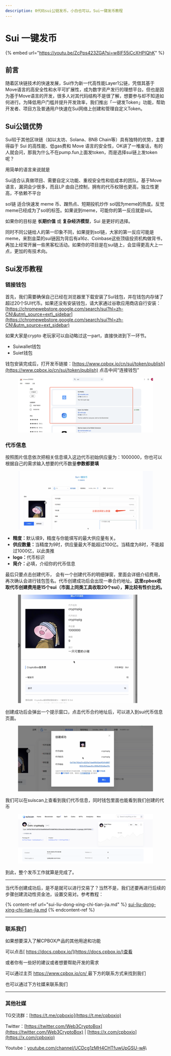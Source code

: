 ```yaml
---
description: 0代码sui公链发币，小白也可以。Sui一键发币教程
---
```


# Sui 一键发币



{% embed url="https://youtu.be/ZcPps423ZGA?si=w8IF55iCcXHPIQhK" %}

## 前言

随着区块链技术的快速发展，Sui作为新一代高性能Layer1公链，凭借其基于Move语言的高安全性和水平可扩展性，成为数字资产发行的理想平台。但也是因为基于Move语言的开发，很多人对其代码结构不是很了解，想要参与却不知道如何进行。为降低用户门槛并提升开发效率，我们推出「一键发Token」功能，帮助开发者、项目方及普通用户快速在Sui网络上创建和管理自定义Token。

## Sui公链优势

Sui较于其他区块链（如以太坊、Solana、BNB Chain等）具有独特的优势，主要得益于 Sui 的高性能、低gas费和 Move 语言的安全性，OK讲了一堆废话，有的人就会问，那我为什么不在pump.fun上面发token，而是选择sui链上发token呢？

用简单的语言来说就是

Sui适合认真做项目、需要自定义功能、重视安全性和低成本的团队。基于Move 语言，漏洞会少很多，而且LP 由自己控制，拥有的代币权限也更高，独立性更高，不依赖不平台

sol链 适合快速发 meme 币、蹭热点、短期投机炒作 sol因为meme的热度。反觉meme已经成为了sol的标签。如果说到meme，可能你的第一反应就是sol。

如果你的目标是 **长期价值** 或 **复杂经济模型**，Sui 是更好的选择。

同时不同公链给人的第一印象不同，如果提到sol链，大家的第一反应可能是meme，来割韭菜的sui链因为背后有a16z、Coinbase这些顶级投资机构做背书，再加上经常开展一些黑客松活动。如果你的项目是在sui链上，会显得更高大上一点，更加的有技术向。

## Sui发币教程

### 链接钱包

首先，我们需要确保自己已经在浏览器里下载安装了Sui钱包，并在钱包内存储了超过20个SUI代币。如果还没有安装钱包，请大家通过谷歌应用商店自行安装：[https://chromewebstore.google.com/search/sui?hl=zh-CN\&utm\_source=ext\_sidebar](https://chromewebstore.google.com/search/sui?hl=zh-CN\&utm_source=ext_sidebar)

如果大家是crypto 老玩家可以自动略过这一part，直接快进到下一环节。

* Suiwallet钱包
* Suiet钱包



钱包安装完成后，打开发币链接：[https://www.cpbox.io/cn/sui/token/publish](https://www.cpbox.io/cn/sui/token/publish) 点击中间“连接钱包”

<figure><img src="../../.gitbook/assets/1280X1280——1.PNG" alt=""><figcaption></figcaption></figure>

### 代币信息



按照图片信息依次把相关信息填入这边代币初始供应量为：1000000，你也可以根据自己的需求输入想要的代币数量**参数都要填**

<figure><img src="../../.gitbook/assets/1280X1280——2.PNG" alt=""><figcaption></figcaption></figure>

* **精度：**&#x9ED8;认填9，精度与你能填写的最大供应量有关。
* **供应数量：**&#x5F53;精度为9时，供应量最大不能超过100亿。当精度为8时，不能超过1000亿，以此类推
* **logo：**&#x4EE3;币标识
* **简介：**&#x5FC5;填，介绍你的代币信息



最后只要点击创建代币， 会有一个创建代币的明细弹窗，里面会详细介绍费用，再次确认会进行钱包签名。代币创建成功后会出现一串合约地址。**这里cpbox收取代币创建费用是15个sui（市面上同类工具收取20个sui），算比较有性价比的。**

<figure><img src="../../.gitbook/assets/3ce17743-4114-4f57-bf96-282d975af7d0.png" alt="" width="375"><figcaption></figcaption></figure>

创建成功后会弹出一个提示窗口，点击代币合约地址后，可以进入到sui代币信息页面。

<figure><img src="../../.gitbook/assets/d003849a-df61-4ada-90c2-461f0cbe13b3.png" alt=""><figcaption></figcaption></figure>

我们可以在suiscan上查看到我们代币信息，同时钱包里面也能看到我们创建的代币

<figure><img src="../../.gitbook/assets/d599ab88-ebac-4dbd-9374-60ba44f0bc84.png" alt=""><figcaption></figcaption></figure>

到此，整个发币工作就算是完成了。

***

当代币创建成功后，是不是就可以进行交易了？当然不是，我们还要再进行后续的步骤创建流动性资金池，设置交易对。参考教程：

{% content-ref url="sui-liu-dong-xing-chi-tian-jia.md" %}
[sui-liu-dong-xing-chi-tian-jia.md](sui-liu-dong-xing-chi-tian-jia.md)
{% endcontent-ref %}

***

### 联系我们

如果想要深入了解CPBOX产品的其他用途和功能

可以点击[ https://docs.cpbox.io/](https://docs.cpbox.io/)查看

或者你有一些好的建议或者想要帮助开发的需求

可以通过主页 [https://www.cpbox.io/cn/ ](https://www.cpbox.io/cn/)最下方的联系方式来找到我们

也可以通过下方社媒来联系我们

***

### 其他社媒

TG交流群：[https://t.me/cpboxio](https://t.me/cpboxio)

Twitter：[https://twitter.com/Web3CryptoBox](https://twitter.com/Web3CryptoBox) | [https://x.com/cpboxio](https://x.com/cpboxio)

Youtube：[youtube.com/channel/UCDcg1zMH4CHTfuwUpGSU-wA](../solana-gong-ju/solana-yi-jian-fa-bi.md)\
